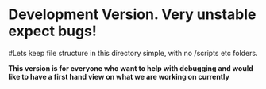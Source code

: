 # Development Version. Very unstable expect bugs!

#Lets keep file structure in this directory simple, with no /scripts etc folders.

**This version is for everyone who want to help with debugging and would like to have a first hand view on what we are working on currently**
